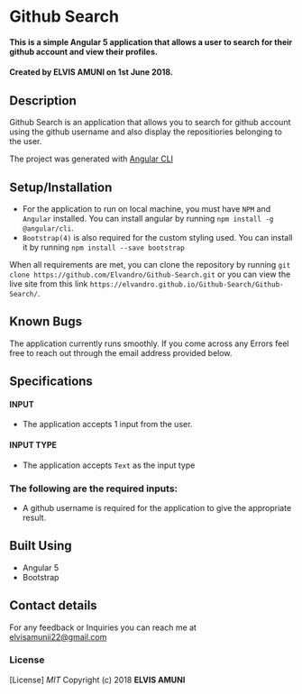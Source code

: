 # Github Search
#### This is a simple Angular 5 application that allows a user to search for their github account and view their profiles.
#### Created by **ELVIS AMUNI** on 1st June 2018.
## Description
Github Search is an application that allows you to search for github account using the github username and also display the repositiories belonging to the user.

The project was generated with [Angular CLI](https://github.com/angular/angular-cli)
## Setup/Installation
* For the application to run on local machine, you must have `NPM` and `Angular` installed. You can install angular by running `npm install -g @angular/cli`.  
* `Bootstrap(4)` is also required for the custom styling used. You can install it by running `npm install --save bootstrap`

When all requirements are met, you can clone the repository by running `git clone https://github.com/Elvandro/Github-Search.git` or you can view the live site from this link `https://elvandro.github.io/Github-Search/Github-Search/`.

## Known Bugs
The application currently runs smoothly. If you come across any Errors feel free to reach out through the email address provided below.

## Specifications
#### INPUT
* The application accepts 1 input from the user.
#### INPUT TYPE
* The application accepts `Text` as the input type
### The following are the required inputs:
* A github username is required for the application to give the appropriate result.

## Built Using
* Angular 5
* Bootstrap

## Contact details   
For any feedback or Inquiries you can reach me at elvisamunii22@gmail.com

### License
[License]
*MIT*
Copyright (c) 2018 **ELVIS AMUNI**
